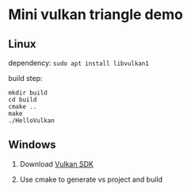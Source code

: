 # Mini vulkan triangle demo

## Linux
dependency: `sudo apt install libvulkan1`

build step:
```
mkdir build
cd build
cmake ..
make
./HelloVulkan
```
	
## Windows
    
1. Download [Vulkan SDK](https://vulkan.lunarg.com/sdk/home)

2. Use cmake to generate vs project and build


